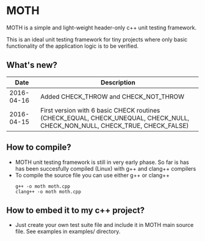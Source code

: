 # MOTH

MOTH is a simple and light-weight header-only c++ unit testing framework.

This is an ideal unit testing framework for tiny projects where only basic functionality of the application logic is to be verified.

## What's new?

|Date|Description|
|----|-----------|
| 2016-04-16 | Added CHECK_THROW and CHECK_NOT_THROW |
| 2016-04-15 | First version with 6 basic CHECK routines (CHECK_EQUAL, CHECK_UNEQUAL, CHECK_NULL, CHECK_NON_NULL, CHECK_TRUE, CHECK_FALSE) |


## How to compile?

* MOTH unit testing framework is still in very early phase. So far is has has been succesfully compiled (Linux) with g++ and clang++ compilers
* To compile the source file you can use either g++ or clang++
    ```
    g++ -o moth moth.cpp
    clang++ -o moth moth.cpp
    ```
## How to embed it to my c++ project?
* Just create your own test suite file and include it in MOTH main source file. See examples in examples/ directory.

